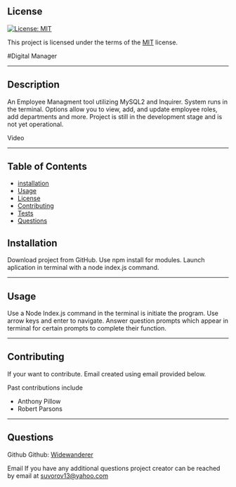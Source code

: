 ## License

[![License: MIT](https://img.shields.io/badge/License-MIT-yellow.svg)](https://opensource.org/licenses/MIT)

This project is licensed under the terms of the [MIT](https://opensource.org/licenses/MIT) license.

#Digital Manager

---

## Description

An Employee Managment tool utilizing MySQL2 and Inquirer. System runs in the terminal. Options allow you to view, add, and update employee roles, add departments and more. Project is still in the development stage and is not yet operational. 

Video



---

## Table of Contents

- [installation](#installation)
- [Usage](#usage)
- [License](#license)
- [Contributing](#contributing)
- [Tests](#contributing)
- [Questions](#questions)

## Installation

Download project from GitHub. Use npm install for modules. Launch aplication in terminal with a node index.js command. 

---

## Usage

Use a Node Index.js command in the terminal is initiate the program. Use arrow keys and enter to navigate. Answer question prompts which appear in terminal for certain prompts to complete their function.  

---

## Contributing

If your want to contribute. Email created using email provided below.

Past contributions include

- Anthony Pillow
- Robert Parsons

---

## Questions

Github
Github: [Widewanderer](https://github.com/Widewanderer)

Email
If you have any additional questions project creator can be reached by email at [suvorov13@yahoo.com](mailto:suvorov13@yahoo.com)
